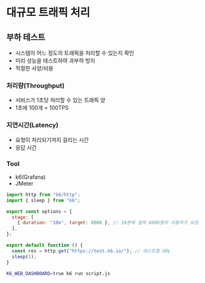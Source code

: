 # 대규모 트래픽 처리

## 부하 테스트

- 시스템이 어느 정도의 트래픽을 처리할 수 있는지 확인
- 미리 성능을 테스트하여 과부하 방지
- 적절한 사양/비용

### 처리량(Throughput)

- 서비스가 1초당 처리할 수 있는 트래픽 양
- 1초에 100개 = 100TPS

### 지연시간(Latency)

- 요청이 처리되기까지 걸리는 시간
- 응답 시간

### Tool

- k6(Grafana)
- JMeter

```javascript
import http from "k6/http";
import { sleep } from "k6";

export const options = {
  stage: [
    { duration: "10m", target: 6000 }, // 10분에 걸쳐 6000명의 사용자가 요청을 보내게
  ],
};

export default function () {
  const res = http.get("https://test.k6.io/"); // 테스트할 URL
  sleep(1);
}
```

```bash
K6_WEB_DASHBOARD=true k6 run script.js
```
